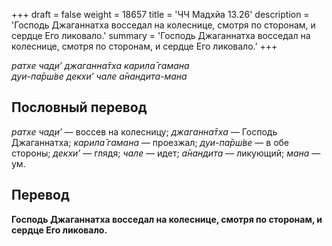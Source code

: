 +++
draft = false
weight = 18657
title = 'ЧЧ Мадхйа 13.26'
description = 'Господь Джаганнатха восседал на колеснице, смотря по сторонам, и сердце Его ликовало.'
summary = 'Господь Джаганнатха восседал на колеснице, смотря по сторонам, и сердце Его ликовало.'
+++

_ратхе чад̣и’ джаганна̄тха карила̄ гамана  
дуи-па̄рш́ве декхи’ чале а̄нандита-мана_

## Пословный перевод

_ратхе_ _чад̣и’_ — воссев на колесницу; _джаганна̄тха_ — Господь Джаганнатха; _карила̄_ _гамана_ — проезжал; _дуи_\-_па̄рш́ве_ — в обе стороны; _декхи’_ — глядя; _чале_ — идет; _а̄нандита_ — ликующий; _мана_ — ум.

## Перевод

**Господь Джаганнатха восседал на колеснице, смотря по сторонам, и сердце Его ликовало.**
